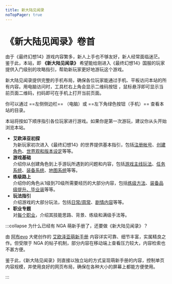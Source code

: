 ```yaml
---
title: 新大陆见闻录
noTopPager: true
---
```

<IncludePage file="_includes/index.html" />

# 《新大陆见闻录》卷首

由于《最终幻想14》游戏内容繁多，新人上手也不够友好，新人经常面临迷茫。
鉴于此，本站，即 **《新大陆见闻录》** 希望能给刚进入《最终幻想14》国服的玩家提供入门级别的攻略指引，帮助新玩家更好地游玩这个游戏。

新大陆见闻录提供完整的手机布局，确保各位玩家能通过手机、平板访问本站的所有内容。用电脑访问时，工具栏右上角会显示二维码按钮 <i class="ui icon qrcode"></i> ，鼠标悬浮即可显示当前页面二维码，扫码即可在手机上打开当前页面。

你可以通过 ==左侧侧边栏== （电脑）或 ==左下角绿色按钮（手机）== 查看本站的目录。

本站将按如下顺序指引各位玩家进行游戏。如果你是第一次游玩，建议你从头开始浏览本站。

* **艾欧泽亚初探**  
为新玩家初次进入《最终幻想14》的世界提供基本指引，包括[注册帐号](./before/pay.md)、[创建角色](./before/char.md)、[世界观和版本设定](./before/world.md)等等。
* **游戏基础**  
介绍你从创建角色到上手游玩所遇到的问题和内容，包括[游戏主线玩法](./basic/core.md)、[任务系统](./basic/quest.md)、[装备系统](./basic/equip.md)、[地图系统](./basic/map.md)等等。
* **练级路上**  
介绍你的角色从1级到70级所需要经历的大部分内容，包括[练级方法](./upgrade/guide.md)、[装备品级提升、毕业装](./bis.md)等等。
* **玩法指引**  
介绍游戏的大部分玩法，包括[日常/周常](./topic/daily.md)、[剧情内容](./topic/story)等等。
* **职业专题**  
对[每个职业](./before/job.md)，介绍其技能思路、背景、练级和满级手法等。

:::collapse 为什么已经有 NGA 萌新手册了，还要做《新大陆见闻录》？

由 [阿布evo](https://bbs.nga.cn/nuke.php?func=ucp&uid=12402549) 大佬创作的 [艾欧泽亚萌新手册](https://bbs.nga.cn/read.php?tid=15174128) 内容详实可靠、细节丰富，实属精良之作。但受限于 NGA 的帖子机制，部分内容在移动端上查看压力较大，内容检索也不甚方便。

鉴于此，《新大陆见闻录》则直接以独立站的方式呈现萌新手册的内容，控制单页内容规模，并使用良好的网页布局，确保在各种大小的屏幕上都能方便使用。

:::

